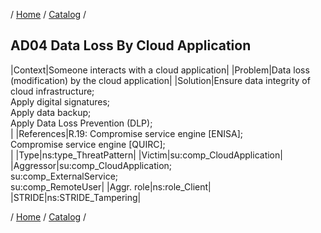 / [Home](/acctp/) / [Catalog](/acctp/catalog/) /

## AD04 Data Loss By Cloud Application

|Context|Someone interacts with a cloud application|
|Problem|Data loss (modification) by the cloud application|
|Solution|Ensure data integrity of cloud infrastructure;<br /> Apply digital signatures;<br /> Apply data backup;<br /> Apply Data Loss Prevention (DLP);<br />|
|References|R.19: Compromise service engine [ENISA];<br /> Compromise service engine [QUIRC];<br />|
|Type|ns:type_ThreatPattern|
|Victim|su:comp_CloudApplication|
|Aggressor|su:comp_CloudApplication;<br /> su:comp_ExternalService;<br /> su:comp_RemoteUser|
|Aggr. role|ns:role_Client|
|STRIDE|ns:STRIDE_Tampering|

/ [Home](/acctp/) / [Catalog](/acctp/catalog/) /
